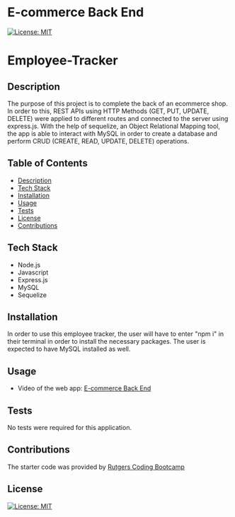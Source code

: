 # E-commerce Back End 
[![License: MIT](https://img.shields.io/badge/License-MIT-blue.svg)](https://opensource.org/licenses/MIT)

# Employee-Tracker

## Description

The purpose of this project is to complete the back of an ecommerce shop. In order to this, REST APIs using HTTP Methods (GET, PUT, UPDATE, DELETE) were applied to different routes and connected to the server using express.js. With the help of sequelize, an Object Relational Mapping tool, the app is able to interact with MySQL in order to create a database and perform CRUD (CREATE, READ, UPDATE, DELETE) operations.  

## Table of Contents
- [Description](#description)
- [Tech Stack](#tech-stack)
- [Installation](#installation)
- [Usage](#usage)
- [Tests](#tests)
- [License](#license)
- [Contributions](#contributions)


## Tech Stack

- Node.js
- Javascript
- Express.js
- MySQL
- Sequelize

## Installation

In order to use this employee tracker, the user will have to enter "npm i" in their terminal in order to install the necessary packages. The user is expected to have MySQL installed as well. 

## Usage
 
- Video of the web app: 
[E-commerce Back End](https://drive.google.com/file/d/110YqM3LJOKHjlqIpcTBnrokkJjpOSPYt/view?usp=share_link)


## Tests

No tests were required for this application.

## Contributions

The starter code was provided by [Rutgers Coding Bootcamp](https://github.com/coding-boot-camp/fantastic-umbrella)

## License
[![License: MIT](https://img.shields.io/badge/License-MIT-blue.svg)](https://opensource.org/licenses/MIT)




